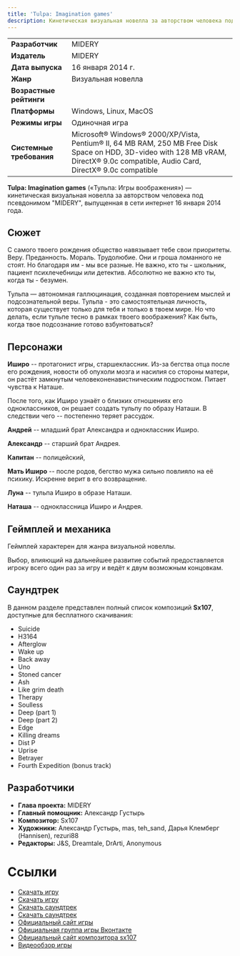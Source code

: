 ```yaml
---
title: 'Tulpa: Imagination games'
description: Кинетическая визуальная новелла за авторством человека под псевдонимом "MIDERY", выпущенная в сети интернет 16 января 2014 года.
---
```


|||
|---|---|
| **Разработчик**           | MIDERY|
| **Издатель**              | MIDERY|
| **Дата выпуска**          | 16 января 2014 г.|
| **Жанр**                  | Визуальная новелла |
| **Возрастные рейтинги**   | |
| **Платформы**             | Windows, Linux, MacOS|
| **Режимы игры**           | Одиночная игра|
| **Системные требования**  | Microsoft® Windows® 2000/XP/Vista, Pentium® II, 64 МB RAM, 250 MB Free Disk Space on HDD, 3D-video with 128 MB vRAM, DirectX® 9.0с compatible, Audio Card, DirectX® 9.0с compatible  |


**Tulpa: Imagination games** («Тульпа: Игры воображения») — кинетическая визуальная новелла за авторством человека под псевдонимом "MIDERY", выпущенная в сети интернет 16 января 2014 года.

## Сюжет
С самого твоего рождения общество навязывает тебе свои приоритеты. Веру. Преданность. Мораль. Трудолюбие. Они и гроша ломанного не стоят. Но благодаря им - мы все разные. Не важно, кто ты - школьник, пациент психлечебницы или детектив. Абсолютно не важно кто ты, когда ты - безумен.
 
Тульпа — автономная галлюцинация, созданная повторением мыслей и подсознательной веры. Тульпа - это самостоятельная личность, которая существует только для тебя и только в твоем мире. Но что делать, если тульпе тесно в рамках твоего воображения? Как быть, когда твое подсознание готово взбунтоваться?

## Персонажи
**Иширо** -- протагонист игры, старшеклассник. Из-за бегства отца после его рождения, новости об опухоли мозга и насилия со стороны матери, он растёт замкнутым человеконенавистническим подростком. Питает чувства к Наташе.
 
После того, как Иширо узнаёт о близких отношениях его одноклассников, он решает создать тульпу по образу Наташи. В следствии чего -- постепенно теряет рассудок.

**Андрей** -- младший брат Александра и одноклассник Иширо. 

**Александр** -- старший брат Андрея. 

**Капитан** -- полицейский, 

**Мать Иширо** -- после родов, бегство мужа сильно повлияло на её психику. Искренне верит в его возвращение.

**Луна** -- тульпа Иширо в образе Наташи. 

**Наташа** -- одноклассница Иширо и Андрея. 

## Геймплей и механика
Геймплей характерен для жанра визуальной новеллы.
 
Выбор, влияющий на дальнейшее развитие событий предоставляется игроку всего один раз за игру и ведёт к двум возможным 
 концовкам.

## Саундтрек

В данном разделе представлен полный список композиций **Sx107**, доступные для бесплатного скачивания:
  - Suicide
  - H3164
  - Afterglow
  - Wake up
  - Back away
  - Uno
  - Stoned cancer
  - Ash
  - Like grim death
  - Therapy
  - Soulless
  - Deep (part 1)
  - Deep (part 2)
  - Edge
  - Killing dreams
  - Dist P
  - Uprise
  - Betrayer
  - Fourth Expedition (bonus track)

## Разработчики
  * **Глава проекта:** MIDERY
  * **Главный помощник:** Александр Густырь
  * **Композитор:** Sx107
  * **Художники:** Александр Густырь, mas, teh_sand, Дарья Клемберг (Hannisen), rezuri88
  * **Редакторы:** J&S, Dreamtale, DrArti, Anonymous

# Ссылки
  * [Скачать игру](http://rutracker.org/forum/viewtopic.php?t=4642938)
  * [Скачать игру](http://yadi.sk/d/QzWI88T2GAqRn)
  * [Скачать саундтрек](http://rutracker.org/forum/viewtopic.php?t=4643458)
  * [Скачать саундтрек](http://rutracker.org/forum/viewtopic.php?t=4643451)
  * [Официальный сайт игры](http://timg.tk/)
  * [Официальная группа игры Вконтакте](vk>tulpaimg)
  * [Официальный сайт композитора sx107](http://sx107.ru)
  * [Видеообзор игры](yt>1c2z0FwG6LE)
